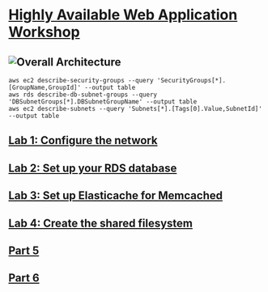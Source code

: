 # [Highly Available Web Application Workshop](https://catalog.us-east-1.prod.workshops.aws/workshops/3de93ad5-ebbe-4258-b977-b45cdfe661f1/en-US/introduction/overview)
## ![Overall Architecture](https://github.com/aws-samples/aws-refarch-wordpress/raw/master/images/aws-refarch-wordpress-v20171026.jpeg)


```
aws ec2 describe-security-groups --query 'SecurityGroups[*].[GroupName,GroupId]' --output table
aws rds describe-db-subnet-groups --query 'DBSubnetGroups[*].DBSubnetGroupName' --output table
aws ec2 describe-subnets --query 'Subnets[*].[Tags[0].Value,SubnetId]' --output table

```

## [Lab 1: Configure the network](lab1.md)
## [Lab 2: Set up your RDS database](lab2.md)
## [Lab 3: Set up Elasticache for Memcached](lab3.md)
## [Lab 4: Create the shared filesystem](lab4.md)

## [Part 5](part5.md)
## [Part 6](part6.md)
